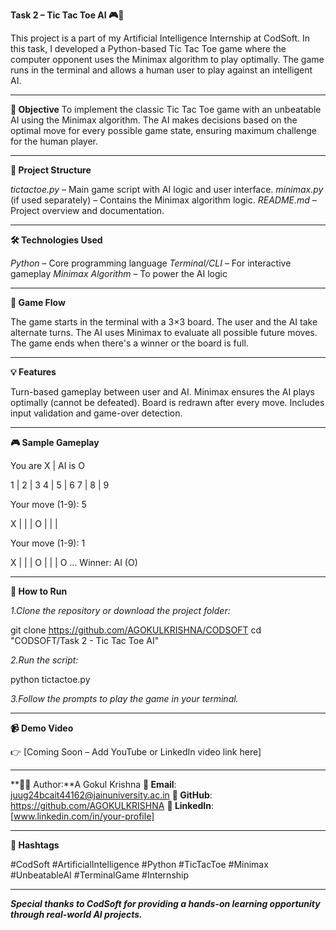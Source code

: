 **Task 2 – Tic Tac Toe AI 🎮🧠**

This project is a part of my Artificial Intelligence Internship at CodSoft. In this task, I developed a Python-based Tic Tac Toe game where the computer opponent uses the Minimax algorithm to play optimally. The game runs in the terminal and allows a human user to play against an intelligent AI.

-------------------------------

**🎯 Objective**
To implement the classic Tic Tac Toe game with an unbeatable AI using the Minimax algorithm. The AI makes decisions based on the optimal move for every possible game state, ensuring maximum challenge for the human player.

-------------------------------

**📂 Project Structure**

*tictactoe.py* – Main game script with AI logic and user interface.
*minimax.py* (if used separately) – Contains the Minimax algorithm logic.
*README.md* – Project overview and documentation.

-------------------------------

**🛠 Technologies Used**

*Python* – Core programming language
*Terminal/CLI* – For interactive gameplay
*Minimax Algorithm* – To power the AI logic

--------------------------------

**🔄 Game Flow**

The game starts in the terminal with a 3×3 board.
The user and the AI take alternate turns.
The AI uses Minimax to evaluate all possible future moves.
The game ends when there's a winner or the board is full.

-------------------------------

**💡 Features**

Turn-based gameplay between user and AI.
Minimax ensures the AI plays optimally (cannot be defeated).
Board is redrawn after every move.
Includes input validation and game-over detection.

------------------------------

**🎮 Sample Gameplay**

You are X | AI is O

1 | 2 | 3
4 | 5 | 6
7 | 8 | 9

Your move (1-9): 5

X | |
| O |
| |

Your move (1-9): 1

X | |
| O |
| | O ... Winner: AI (O)

----------------------------------

**🚀 How to Run**


*1.Clone the repository or download the project folder:*

git clone https://github.com/AGOKULKRISHNA/CODSOFT cd "CODSOFT/Task 2 - Tic Tac Toe AI"

*2.Run the script:*

python tictactoe.py

*3.Follow the prompts to play the game in your terminal.*

------------------------------------

**📹 Demo Video**

👉 [Coming Soon – Add YouTube or LinkedIn video link here]

------------------------------------

**👨‍💻 Author:**A Gokul Krishna 
**📧 Email**: juug24bcait44162@jainuniversity.ac.in 
**🔗 GitHub**: https://github.com/AGOKULKRISHNA 
**🔗 LinkedIn**: [www.linkedin.com/in/your-profile]

------------------------------------

**🔖 Hashtags**

#CodSoft #ArtificialIntelligence #Python #TicTacToe #Minimax #UnbeatableAI #TerminalGame #Internship

-------------------------------------

***Special thanks to CodSoft for providing a hands-on learning opportunity through real-world AI projects.***
